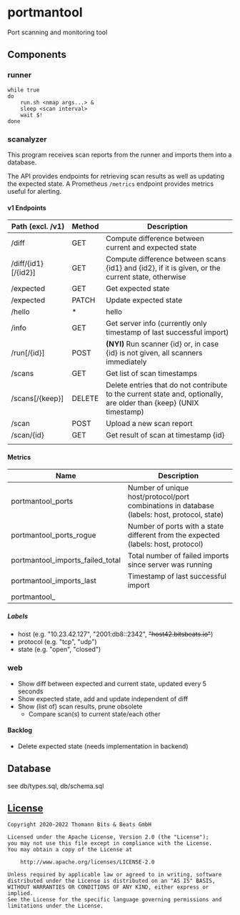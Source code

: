# portmantool

Port scanning and monitoring tool

## Components

### runner

```
while true
do
	run.sh <nmap args...> &
	sleep <scan interval>
	wait $!
done
```

### scanalyzer

This program receives scan reports from the runner and imports them into a
database.

The API provides endpoints for retrieving scan results as well as updating the
expected state. A Prometheus `/metrics` endpoint provides metrics useful for
alerting.

#### v1 Endpoints

| Path (excl. /v1)               | Method | Description                                                                                                        |
| ------------------------------ | ------ | ------------------------------------------------------------------------------------------------------------------ |
| /diff                          | GET    | Compute difference between current and expected state                                                              |
| /diff/{id1}[/{id2}]            | GET    | Compute difference between scans {id1} and {id2}, if it is given, or the current state, otherwise                  |
| /expected                      | GET    | Get expected state                                                                                                 |
| /expected                      | PATCH  | Update expected state                                                                                              |
| /hello                         | *      | hello                                                                                                              |
| /info                          | GET    | Get server info (currently only timestamp of last successful import)                                               |
| /run[/{id}]                    | POST   | **(NYI)** Run scanner {id} or, in case {id} is not given, all scanners immediately                                 |
| /scans                         | GET    | Get list of scan timestamps                                                                                        |
| /scans[/{keep}]                | DELETE | Delete entries that do not contribute to the current state and, optionally, are older than {keep} (UNIX timestamp) |
| /scan                          | POST   | Upload a new scan report                                                                                           |
| /scan/{id}                     | GET    | Get result of scan at timestamp {id}                                                                               |
|                                |        |                                                                                                                    |

#### Metrics

| Name                                     | Description                                                                                                       |
| ---------------------------------------- | ----------------------------------------------------------------------------------------------------------------- |
| portmantool_ports                        | Number of unique host/protocol/port combinations in database (labels: host, protocol, state)                      |
| portmantool_ports_rogue                  | Number of ports with a state different from the expected (labels: host, protocol)                                 |
| portmantool_imports_failed_total         | Total number of failed imports since server was running                                                           |
| portmantool_imports_last                 | Timestamp of last successful import                                                                               |
| portmantool_                             |                                                                                                                   |

##### Labels

* host (e.g. "10.23.42.127", "2001:db8::2342", ~~"host42.bitsbeats.io"~~)
* protocol (e.g. "tcp", "udp")
* state (e.g. "open", "closed")

### web

* Show diff between expected and current state, updated every 5 seconds
* Show expected state, add and update independent of diff
* Show (list of) scan results, prune obsolete
  * Compare scan(s) to current state/each other

#### Backlog

* Delete expected state (needs implementation in backend)

## Database

see db/types.sql, db/schema.sql

## [License](https://github.com/bitsbeats/portmantool/blob/main/LICENSE)

```
Copyright 2020-2022 Thomann Bits & Beats GmbH

Licensed under the Apache License, Version 2.0 (the "License");
you may not use this file except in compliance with the License.
You may obtain a copy of the License at

    http://www.apache.org/licenses/LICENSE-2.0

Unless required by applicable law or agreed to in writing, software
distributed under the License is distributed on an "AS IS" BASIS,
WITHOUT WARRANTIES OR CONDITIONS OF ANY KIND, either express or implied.
See the License for the specific language governing permissions and
limitations under the License.
```
